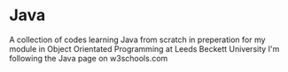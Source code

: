 # Java
A collection of codes learning Java from scratch in preperation for my module in Object Orientated Programming at Leeds Beckett University
I'm following the Java page on w3schools.com
